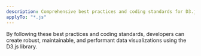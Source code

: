 ```yaml
---
description: Comprehensive best practices and coding standards for D3.js projects, covering code organization, performance, security, testing, and common pitfalls.
applyTo: "*.js"
---
```

By following these best practices and coding standards, developers can create robust, maintainable, and performant data visualizations using the D3.js library.
